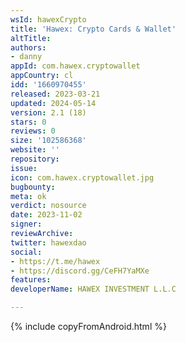 ```yaml
---
wsId: hawexCrypto
title: 'Hawex: Crypto Cards & Wallet'
altTitle: 
authors:
- danny
appId: com.hawex.cryptowallet
appCountry: cl
idd: '1660970455'
released: 2023-03-21
updated: 2024-05-14
version: 2.1 (18)
stars: 0
reviews: 0
size: '102586368'
website: ''
repository: 
issue: 
icon: com.hawex.cryptowallet.jpg
bugbounty: 
meta: ok
verdict: nosource
date: 2023-11-02
signer: 
reviewArchive: 
twitter: hawexdao
social:
- https://t.me/hawex
- https://discord.gg/CeFH7YaMXe
features: 
developerName: HAWEX INVESTMENT L.L.C

---
```


{% include copyFromAndroid.html %}